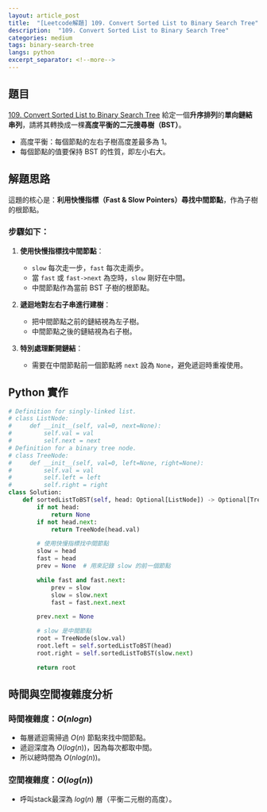 ```yaml
---
layout: article_post
title:  "[Leetcode解題] 109. Convert Sorted List to Binary Search Tree"
description:  "109. Convert Sorted List to Binary Search Tree"
categories: medium
tags: binary-search-tree
langs: python
excerpt_separator: <!--more-->
---
```


## 題目
[109. Convert Sorted List to Binary Search Tree](https://leetcode.com/problems/convert-sorted-list-to-binary-search-tree/)
給定一個**升序排列**的**單向鏈結串列**，請將其轉換成一棵**高度平衡的二元搜尋樹（BST）**。

* 高度平衡：每個節點的左右子樹高度差最多為 1。
* 每個節點的值要保持 BST 的性質，即左小右大。
<!--more-->

## 解題思路

這題的核心是：**利用快慢指標（Fast & Slow Pointers）尋找中間節點**，作為子樹的根節點。

### 步驟如下：

1. **使用快慢指標找中間節點**：
   * `slow` 每次走一步，`fast` 每次走兩步。
   * 當 `fast` 或 `fast->next` 為空時，`slow` 剛好在中間。
   * 中間節點作為當前 BST 子樹的根節點。

2. **遞迴地對左右子串進行建樹**：
   * 把中間節點之前的鏈結視為左子樹。
   * 中間節點之後的鏈結視為右子樹。

3. **特別處理斷開鏈結**：
   * 需要在中間節點前一個節點將 `next` 設為 `None`，避免遞迴時重複使用。

## Python 實作

```python
# Definition for singly-linked list.
# class ListNode:
#     def __init__(self, val=0, next=None):
#         self.val = val
#         self.next = next
# Definition for a binary tree node.
# class TreeNode:
#     def __init__(self, val=0, left=None, right=None):
#         self.val = val
#         self.left = left
#         self.right = right
class Solution:
    def sortedListToBST(self, head: Optional[ListNode]) -> Optional[TreeNode]:
        if not head:
            return None
        if not head.next:
            return TreeNode(head.val)

        # 使用快慢指標找中間節點
        slow = head
        fast = head
        prev = None  # 用來記錄 slow 的前一個節點

        while fast and fast.next:
            prev = slow
            slow = slow.next
            fast = fast.next.next

        prev.next = None

        # slow 是中間節點
        root = TreeNode(slow.val)
        root.left = self.sortedListToBST(head)
        root.right = self.sortedListToBST(slow.next)

        return root
```

## 時間與空間複雜度分析

### 時間複雜度：$O(n log n)$
* 每層遞迴需掃過 $O(n)$ 節點來找中間節點。
* 遞迴深度為 $O(log(n))$，因為每次都取中間。
* 所以總時間為 $O(n log(n))$。

### 空間複雜度：$O(log(n))$
* 呼叫stack最深為 $log(n)$ 層（平衡二元樹的高度）。
